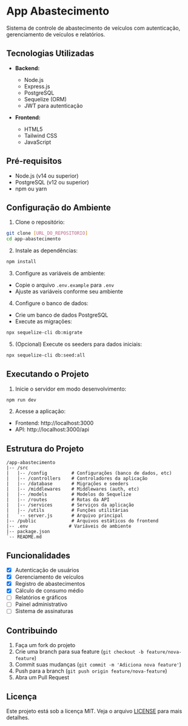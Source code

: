 # App Abastecimento

Sistema de controle de abastecimento de veículos com autenticação, gerenciamento de veículos e relatórios.

## Tecnologias Utilizadas

- **Backend:**
  - Node.js
  - Express.js
  - PostgreSQL
  - Sequelize (ORM)
  - JWT para autenticação

- **Frontend:**
  - HTML5
  - Tailwind CSS
  - JavaScript

## Pré-requisitos

- Node.js (v14 ou superior)
- PostgreSQL (v12 ou superior)
- npm ou yarn

## Configuração do Ambiente

1. Clone o repositório:
```bash
git clone [URL_DO_REPOSITORIO]
cd app-abastecimento
```

2. Instale as dependências:
```bash
npm install
```

3. Configure as variáveis de ambiente:
- Copie o arquivo `.env.example` para `.env`
- Ajuste as variáveis conforme seu ambiente

4. Configure o banco de dados:
- Crie um banco de dados PostgreSQL
- Execute as migrações:
```bash
npx sequelize-cli db:migrate
```

5. (Opcional) Execute os seeders para dados iniciais:
```bash
npx sequelize-cli db:seed:all
```

## Executando o Projeto

1. Inicie o servidor em modo desenvolvimento:
```bash
npm run dev
```

2. Acesse a aplicação:
- Frontend: http://localhost:3000
- API: http://localhost:3000/api

## Estrutura do Projeto

```
/app-abastecimento
|-- /src
|   |-- /config         # Configurações (banco de dados, etc)
|   |-- /controllers    # Controladores da aplicação
|   |-- /database       # Migrações e seeders
|   |-- /middlewares    # Middlewares (auth, etc)
|   |-- /models         # Modelos do Sequelize
|   |-- /routes         # Rotas da API
|   |-- /services       # Serviços da aplicação
|   |-- /utils          # Funções utilitárias
|   `-- server.js       # Arquivo principal
|-- /public             # Arquivos estáticos do frontend
|-- .env               # Variáveis de ambiente
|-- package.json
`-- README.md
```

## Funcionalidades

- [x] Autenticação de usuários
- [x] Gerenciamento de veículos
- [x] Registro de abastecimentos
- [x] Cálculo de consumo médio
- [ ] Relatórios e gráficos
- [ ] Painel administrativo
- [ ] Sistema de assinaturas

## Contribuindo

1. Faça um fork do projeto
2. Crie uma branch para sua feature (`git checkout -b feature/nova-feature`)
3. Commit suas mudanças (`git commit -m 'Adiciona nova feature'`)
4. Push para a branch (`git push origin feature/nova-feature`)
5. Abra um Pull Request

## Licença

Este projeto está sob a licença MIT. Veja o arquivo [LICENSE](LICENSE) para mais detalhes. 